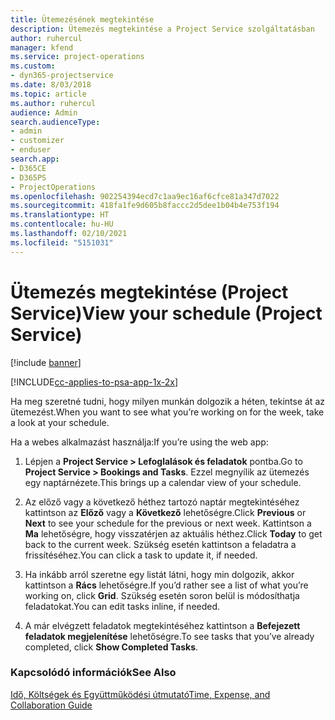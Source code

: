 ```yaml
---
title: Ütemezésének megtekintése
description: Ütemezés megtekintése a Project Service szolgáltatásban
author: ruhercul
manager: kfend
ms.service: project-operations
ms.custom:
- dyn365-projectservice
ms.date: 8/03/2018
ms.topic: article
ms.author: ruhercul
audience: Admin
search.audienceType:
- admin
- customizer
- enduser
search.app:
- D365CE
- D365PS
- ProjectOperations
ms.openlocfilehash: 902254394ecd7c1aa9ec16af6cfce81a347d7022
ms.sourcegitcommit: 418fa1fe9d605b8faccc2d5dee1b04b4e753f194
ms.translationtype: HT
ms.contentlocale: hu-HU
ms.lasthandoff: 02/10/2021
ms.locfileid: "5151031"
---
```

# <a name="view-your-schedule-project-service"></a><span data-ttu-id="07505-103">Ütemezés megtekintése (Project Service)</span><span class="sxs-lookup"><span data-stu-id="07505-103">View your schedule (Project Service)</span></span>

[!include [banner](../includes/psa-now-project-operations.md)]

[!INCLUDE[cc-applies-to-psa-app-1x-2x](../includes/cc-applies-to-psa-app-1x-2x.md)]

<span data-ttu-id="07505-104">Ha meg szeretné tudni, hogy milyen munkán dolgozik a héten, tekintse át az ütemezést.</span><span class="sxs-lookup"><span data-stu-id="07505-104">When you want to see what you’re working on for the week, take a look at your schedule.</span></span>  
  
 <span data-ttu-id="07505-105">Ha a webes alkalmazást használja:</span><span class="sxs-lookup"><span data-stu-id="07505-105">If you’re using the web app:</span></span>  
  
1.  <span data-ttu-id="07505-106">Lépjen a **Project Service > Lefoglalások és feladatok** pontba.</span><span class="sxs-lookup"><span data-stu-id="07505-106">Go to **Project Service > Bookings and Tasks**.</span></span> <span data-ttu-id="07505-107">Ezzel megnyílik az ütemezés egy naptárnézete.</span><span class="sxs-lookup"><span data-stu-id="07505-107">This brings up a calendar view of your schedule.</span></span>  
  
2.  <span data-ttu-id="07505-108">Az előző vagy a következő héthez tartozó naptár megtekintéséhez kattintson az **Előző** vagy a **Következő** lehetőségre.</span><span class="sxs-lookup"><span data-stu-id="07505-108">Click **Previous** or **Next** to see your schedule for the previous or next week.</span></span> <span data-ttu-id="07505-109">Kattintson a **Ma** lehetőségre, hogy visszatérjen az aktuális héthez.</span><span class="sxs-lookup"><span data-stu-id="07505-109">Click **Today** to get back to the current week.</span></span> <span data-ttu-id="07505-110">Szükség esetén kattintson a feladatra a frissítéséhez.</span><span class="sxs-lookup"><span data-stu-id="07505-110">You can click a task to update it, if needed.</span></span>  
  
3.  <span data-ttu-id="07505-111">Ha inkább arról szeretne egy listát látni, hogy min dolgozik, akkor kattintson a **Rács** lehetőségre.</span><span class="sxs-lookup"><span data-stu-id="07505-111">If you’d rather see a list of what you’re working on, click **Grid**.</span></span> <span data-ttu-id="07505-112">Szükség esetén soron belül is módosíthatja feladatokat.</span><span class="sxs-lookup"><span data-stu-id="07505-112">You can edit tasks inline, if needed.</span></span>  
  
4.  <span data-ttu-id="07505-113">A már elvégzett feladatok megtekintéséhez kattintson a **Befejezett feladatok megjelenítése** lehetőségre.</span><span class="sxs-lookup"><span data-stu-id="07505-113">To see tasks that you’ve already completed, click **Show Completed Tasks**.</span></span>  
  
### <a name="see-also"></a><span data-ttu-id="07505-114">Kapcsolódó információk</span><span class="sxs-lookup"><span data-stu-id="07505-114">See Also</span></span>  
 [<span data-ttu-id="07505-115">Idő, Költségek és Együttműködési útmutató</span><span class="sxs-lookup"><span data-stu-id="07505-115">Time, Expense, and Collaboration Guide</span></span>](../psa/time-expense-collaboration-guide.md)
